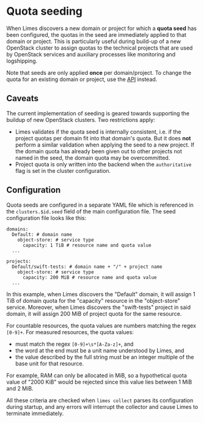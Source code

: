 # Quota seeding

When Limes discovers a new domain or project for which a **quota seed** has been configured, the quotas in the seed are
immediately applied to that domain or project. This is particularly useful during build-up of a new OpenStack cluster to
assign quotas to the technical projects that are used by OpenStack services and auxiliary processes like monitoring and
logshipping.

Note that seeds are only applied **once** per domain/project. To change the quota for an existing domain or project, use
the [API](../users/api-v1-specification.md) instead.

## Caveats

The current implementation of seeding is geared towards supporting the buildup of new OpenStack clusters. Two
restrictions apply:

- Limes validates if the quota seed is internally consistent, i.e. if the project quotas per domain fit into
  that domain's quota. But it does **not** perform a similar validation when applying the seed to a new project. If the
  domain quota has already been given out to other projects not named in the seed, the domain quota may be overcommitted.
- Project quota is only written into the backend when the `authoritative` flag is set in the cluster configuration.

## Configuration

Quota seeds are configured in a separate YAML file which is referenced in the `clusters.$id.seed` field of the main
configuration file. The seed configuration file looks like this:

```
domains:
  Default: # domain name
    object-store: # service type
      capacity: 1 TiB # resource name and quota value
  ...

projects:
  Default/swift-tests: # domain name + "/" + project name
    object-store: # service type
      capacity: 200 MiB # resource name and quota value
  ...
```

In this example, when Limes discovers the "Default" domain, it will assign 1 TiB of domain quota for the "capacity"
resource in the "object-store" service. Moreover, when Limes discovers the "swift-tests" project in said domain, it will
assign 200 MiB of project quota for the same resource.

For countable resources, the quota values are numbers matching the regex `[0-9]+`. For measured resources, the quota values:

- must match the regex `[0-9]+\s*[A-Za-z]+`, and
- the word at the end must be a unit name understood by Limes, and
- the value described by the full string must be an integer multiple of the base unit for that resource.

For example, RAM can only be allocated in MiB, so a hypothetical quota value of "2000 KiB" would be rejected since this
value lies between 1 MiB and 2 MiB.

All these criteria are checked when `limes collect` parses its configuration during startup, and any errors will
interrupt the collector and cause Limes to terminate immediately.
